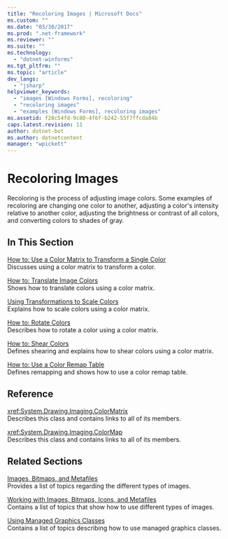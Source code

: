 ```yaml
---
title: "Recoloring Images | Microsoft Docs"
ms.custom: ""
ms.date: "03/30/2017"
ms.prod: ".net-framework"
ms.reviewer: ""
ms.suite: ""
ms.technology: 
  - "dotnet-winforms"
ms.tgt_pltfrm: ""
ms.topic: "article"
dev_langs: 
  - "jsharp"
helpviewer_keywords: 
  - "images [Windows Forms], recoloring"
  - "recoloring images"
  - "examples [Windows Forms], recoloring images"
ms.assetid: f28c54fd-9c80-4f6f-b242-55f7ffcda84b
caps.latest.revision: 11
author: dotnet-bot
ms.author: dotnetcontent
manager: "wpickett"
---
```

# Recoloring Images
Recoloring is the process of adjusting image colors. Some examples of recoloring are changing one color to another, adjusting a color's intensity relative to another color, adjusting the brightness or contrast of all colors, and converting colors to shades of gray.  
  
## In This Section  
 [How to: Use a Color Matrix to Transform a Single Color](../../../../docs/framework/winforms/advanced/how-to-use-a-color-matrix-to-transform-a-single-color.md)  
 Discusses using a color matrix to transform a color.  
  
 [How to: Translate Image Colors](../../../../docs/framework/winforms/advanced/how-to-translate-image-colors.md)  
 Shows how to translate colors using a color matrix.  
  
 [Using Transformations to Scale Colors](../../../../docs/framework/winforms/advanced/using-transformations-to-scale-colors.md)  
 Explains how to scale colors using a color matrix.  
  
 [How to: Rotate Colors](../../../../docs/framework/winforms/advanced/how-to-rotate-colors.md)  
 Describes how to rotate a color using a color matrix.  
  
 [How to: Shear Colors](../../../../docs/framework/winforms/advanced/how-to-shear-colors.md)  
 Defines shearing and explains how to shear colors using a color matrix.  
  
 [How to: Use a Color Remap Table](../../../../docs/framework/winforms/advanced/how-to-use-a-color-remap-table.md)  
 Defines remapping and shows how to use a color remap table.  
  
## Reference  
 <xref:System.Drawing.Imaging.ColorMatrix>  
 Describes this class and contains links to all of its members.  
  
 <xref:System.Drawing.Imaging.ColorMap>  
 Describes this class and contains links to all of its members.  
  
## Related Sections  
 [Images, Bitmaps, and Metafiles](../../../../docs/framework/winforms/advanced/images-bitmaps-and-metafiles.md)  
 Provides a list of topics regarding the different types of images.  
  
 [Working with Images, Bitmaps, Icons, and Metafiles](../../../../docs/framework/winforms/advanced/working-with-images-bitmaps-icons-and-metafiles.md)  
 Contains a list of topics that show how to use different types of images.  
  
 [Using Managed Graphics Classes](../../../../docs/framework/winforms/advanced/using-managed-graphics-classes.md)  
 Contains a list of topics describing how to use managed graphics classes.